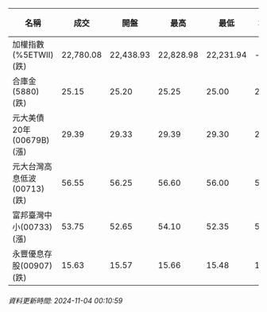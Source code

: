 | 名稱 | 成交 | 開盤 | 最高 | 最低 | 均價 | 成交金額(億) | 昨收 | 漲跌幅 | 漲跌 | 總量 | 昨量 | 振幅 |
| -------- | -------- | -------- | -------- |-------- | -------- | -------- |-------- |-------- |-------- | -------- | -------- |-------- |
|加權指數(%5ETWII) (跌)|22,780.08|22,438.93|22,828.98|22,231.94|-|4,112.68|22,820.43|0.18%|40.35|7,934,824|0|2.62%|
|合庫金(5880) (跌)|25.15|25.20|25.25|25.00|25.12|3.92|25.20|0.20%|0.05|15,626|8,524|0.99%|
|元大美債20年(00679B) (漲)|29.39|29.33|29.39|29.30|29.35|10.93|29.31|0.27%|0.08|37,261|42,884|0.31%|
|元大台灣高息低波(00713) (跌)|56.55|56.25|56.60|56.00|56.45|8.75|56.80|0.44%|0.25|15,500|8,354|1.06%|
|富邦臺灣中小(00733) (漲)|53.75|52.65|54.10|52.35|53.54|0.636|53.45|0.56%|0.30|1,187|738|3.27%|
|永豐優息存股(00907) (跌)|15.63|15.57|15.66|15.48|15.54|0.638|15.70|0.45%|0.07|4,104|1,503|1.15%|
###### 資料更新時間: 2024-11-04 00:10:59